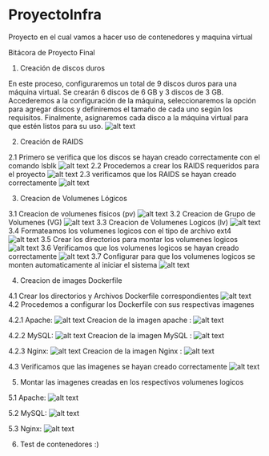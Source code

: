 # ProyectoInfra
Proyecto en el cual vamos a hacer uso de contenedores y maquina virtual


Bitácora de Proyecto Final

1. Creación de discos duros

 En este proceso, configuraremos un total de 9 discos duros para una máquina virtual. Se crearán 6 discos de 6 GB y 3 discos de 3 GB. Accederemos a la configuración de la máquina, seleccionaremos la opción para agregar discos y definiremos el tamaño de cada uno según los requisitos. Finalmente, asignaremos cada disco a la máquina virtual para que estén listos para su uso.
 ![alt text](image.png)


 2. Creación de RAIDS

2.1 Primero se verifica que los discos se hayan creado correctamente con el comando lsblk
 ![alt text](image-1.png)
2.2 Procedemos a crear los RAIDS requeridos para el proyecto
![alt text](image-2.png)
2.3 verificamos que los RAIDS se hayan creado correctamente
![alt text](image-3.png)




3. Creacion de Volumenes Lógicos

3.1 Creacion de volumenes físicos (pv)
![alt text](image-4.png)
3.2 Creacion de Grupo de Volumenes (VG)
![alt text](image-5.png)
3.3 Creacion de Volumenes Logicos (lv)
![alt text](image-6.png)
3.4 Formateamos los volumenes logicos con el tipo de archivo ext4
![alt text](image-7.png)
3.5 Crear los directorios para montar los volumenes logicos
![alt text](image-8.png)
3.6 Verificamos que los volumenes logicos se hayan creado correctamente 
![alt text](image-9.png)
3.7 Configurar para que los volumenes logicos se monten automaticamente al iniciar el sistema
![alt text](image-10.png)



4. Creacion de images Dockerfile

4.1 Crear los directorios y Archivos Dockerfile correspondientes
![alt text](image-11.png)
4.2 Procedemos a configurar los Dockerfile con sus respectivas imagenes 

4.2.1
Apache:
![alt text](image-13.png)
Creacion de la imagen apache : 
![alt text](image-14.png)

4.2.2
MySQL:
![alt text](image-17.png)
Creacion de la imagen MySQL :
![alt text](image-16.png)

4.2.3
Nginx:
![alt text](image-18.png)
Creacion de la imagen Nginx :
![alt text](image-19.png)

4.3 Verificamos que las imagenes se hayan creado correctamente
![alt text](image-20.png)


5. Montar las imagenes creadas en los respectivos volumenes logicos

5.1 
Apache: 
![alt text](image-21.png)

5.2
MySQL:
![alt text](image-23.png)

5.3 
Nginx:
![alt text](image-22.png)



6. Test de contenedores :)








